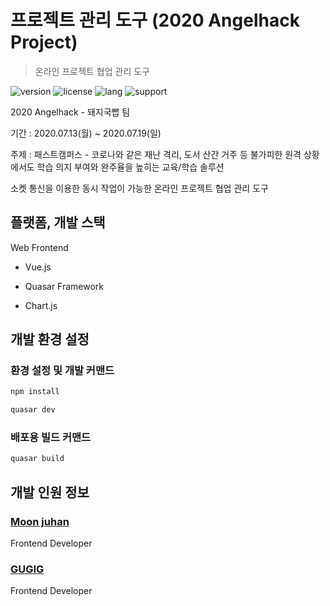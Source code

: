 # 프로젝트 관리 도구 (2020 Angelhack Project)

> 온라인 프로젝트 협업 관리 도구

![version]
![license]
![lang]
![support]

2020 Angelhack - 돼지국빱 팀

기간 : 2020.07.13(월) ~ 2020.07.19(일)

주제 : 패스트캠퍼스 - 코로나와 같은 재난 격리, 도서 산간 거주 등 불가피한 원격 상황에서도 학습 의지 부여와 완주율을 높히는 교육/학습 솔루션   


소켓 통신을 이용한 동시 작업이 가능한 온라인 프로젝트 협업 관리 도구  

## 플랫폼, 개발 스택

Web Frontend

- Vue.js 

- Quasar Framework

- Chart.js


## 개발 환경 설정

### 환경 설정 및 개발 커맨드
```bash
npm install

quasar dev
```

### 배포용 빌드 커맨드
```bash
quasar build
```
   
   
## 개발 인원 정보

### [Moon juhan](https://github.com/MoonJuhan)
Frontend Developer

### [GUGIG](https://github.com/GUGIG)
Frontend Developer

[version]: https://img.shields.io/badge/version-v1.0.1-blue
[support]: https://img.shields.io/badge/support-End-black
[license]: https://img.shields.io/github/license/Team-Pork-and-Rice-Soupp/angelhack-front
[lang]: https://img.shields.io/github/languages/top/Team-Pork-and-Rice-Soupp/angelhack-front


